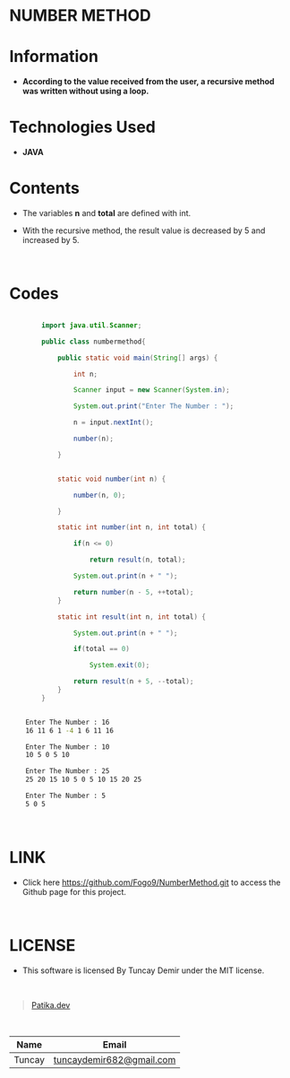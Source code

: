 # **NUMBER METHOD**

# Information

* **According to the value received from the user, a recursive method was written without using a loop.**

# Technologies Used

* **JAVA**

# Contents

* The variables **n** and **total** are defined with int.

* With the recursive method, the result value is decreased by 5 and increased by 5.

<br />

# Codes

```Java

        import java.util.Scanner;

        public class numbermethod{

            public static void main(String[] args) {

                int n;

                Scanner input = new Scanner(System.in);

                System.out.print("Enter The Number : ");

                n = input.nextInt();

                number(n);

            }


```

```Java

            static void number(int n) {

                number(n, 0);

            }

            static int number(int n, int total) {

                if(n <= 0)

                    return result(n, total);

                System.out.print(n + " ");

                return number(n - 5, ++total);
            }

            static int result(int n, int total) {

                System.out.print(n + " ");

                if(total == 0)

                    System.exit(0);

                return result(n + 5, --total);
            }
        }

```

```bash

    Enter The Number : 16
    16 11 6 1 -4 1 6 11 16

    Enter The Number : 10
    10 5 0 5 10

    Enter The Number : 25
    25 20 15 10 5 0 5 10 15 20 25

    Enter The Number : 5
    5 0 5

```

<br />

# LINK

* Click here https://github.com/Fogo9/NumberMethod.git to access the Github page for this project.

<br />

# LICENSE

* This software is licensed By Tuncay Demir under the MIT license.

<br />

>[Patika.dev](https://app.patika.dev/fogomurphy)

<br/>

| Name |  Email |
| ---- |  ----- |
| Tuncay | tuncaydemir682@gmail.com |
